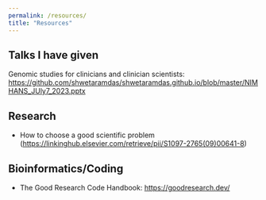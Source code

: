 ```yaml
---
permalink: /resources/
title: "Resources"
---
```

## Talks I have given
Genomic studies for clinicians and clinician scientists: https://github.com/shwetaramdas/shwetaramdas.github.io/blob/master/NIMHANS_JUly7_2023.pptx

## Research
- How to choose a good scientific problem (https://linkinghub.elsevier.com/retrieve/pii/S1097-2765(09)00641-8)


## Bioinformatics/Coding
- The Good Research Code Handbook: https://goodresearch.dev/
